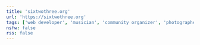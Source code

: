 ```yaml
---
title: 'sixtwothree.org'
url: 'https://sixtwothree.org'
tags: ['web developer', 'musician', 'community organizer', 'photographer', 'author']
nsfw: false
rss: false
---
```


